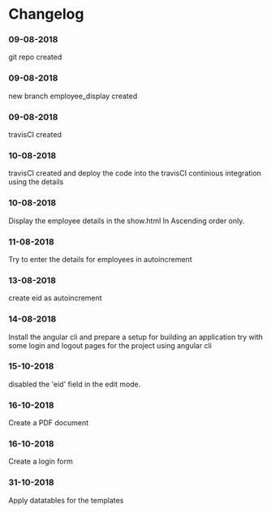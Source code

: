 # Changelog

### 09-08-2018
git repo created

### 09-08-2018
new branch employee_display created

### 09-08-2018
travisCI created

### 10-08-2018
travisCI created and deploy the code into the travisCI continious integration using the details

### 10-08-2018
Display the employee details in the show.html 
In Ascending order only.

### 11-08-2018
Try to enter the details for employees in autoincrement

### 13-08-2018
create eid as autoincrement

### 14-08-2018
Install the angular cli and prepare a setup for building an application
try with some login and logout pages for the project using angular cli

### 15-10-2018
disabled the 'eid' field in the edit mode.

### 16-10-2018
Create a PDF document

### 16-10-2018
Create a login form 

### 31-10-2018
Apply datatables for the templates




